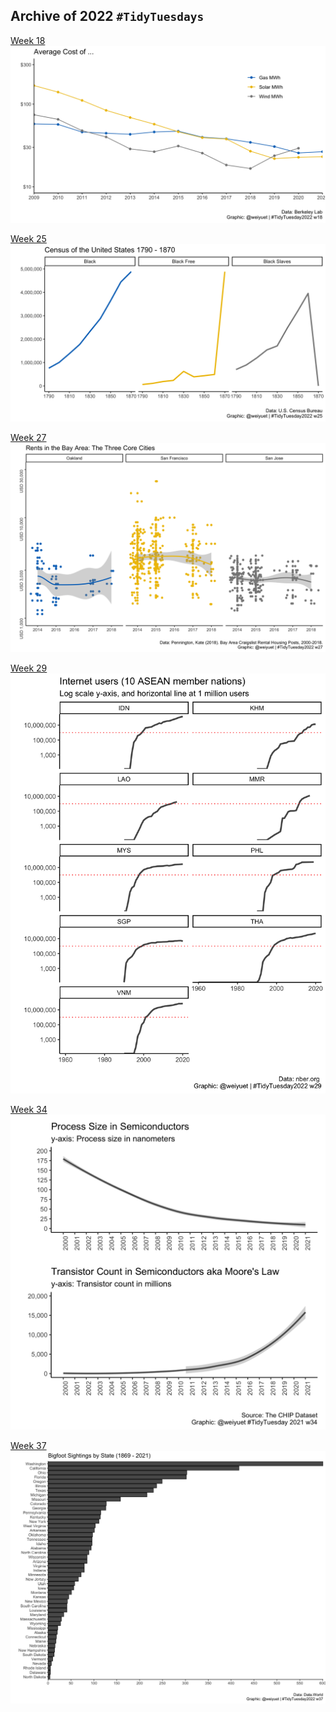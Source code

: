 ## Archive of 2022 `#TidyTuesdays`

[Week 18](https://github.com/weiyuet/tidy-tuesday/blob/main/2022/w18/w18.R)
![](https://github.com/weiyuet/tidy-tuesday/blob/main/2022/w18/average-cost.png)

[Week 25](https://github.com/weiyuet/tidy-tuesday/blob/main/2022/w25/w25.R)
![](https://github.com/weiyuet/tidy-tuesday/blob/main/2022/w25/us-population-census-1800s.png)

[Week 27](https://github.com/weiyuet/tidy-tuesday/blob/main/2022/w27/w27.R)
![](https://github.com/weiyuet/tidy-tuesday/blob/main/2022/w27/rent-bay-area-core-cities.png)

[Week 29](https://github.com/weiyuet/tidy-tuesday/blob/main/2022/w29/w29.R)
![](https://github.com/weiyuet/tidy-tuesday/blob/main/2022/w29/internetuser-asean.png)

[Week 34](https://github.com/weiyuet/tidy-tuesday/blob/main/2022/w34/w34.R)
![](https://github.com/weiyuet/tidy-tuesday/blob/main/2022/w34/process-size-and-transistor-count.png)

[Week 37](https://github.com/weiyuet/tidy-tuesday/blob/main/2022/w37/w37.R)
![](https://github.com/weiyuet/tidy-tuesday/blob/main/2022/w37/bigfoot-sightings-state.png)